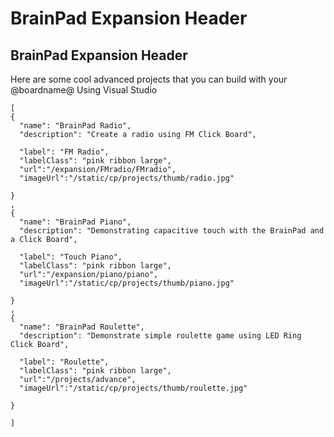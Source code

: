 # BrainPad Expansion Header

## BrainPad Expansion Header

Here are some cool advanced projects that you can build with your @boardname@ Using Visual Studio

```codecard
[
{
  "name": "BrainPad Radio",
  "description": "Create a radio using FM Click Board",
  
  "label": "FM Radio",
  "labelClass": "pink ribbon large",
  "url":"/expansion/FMradio/FMradio",
  "imageUrl":"/static/cp/projects/thumb/radio.jpg"
  
}
,
{
  "name": "BrainPad Piano",
  "description": "Demonstrating capacitive touch with the BrainPad and a Click Board",
  
  "label": "Touch Piano",
  "labelClass": "pink ribbon large",
  "url":"/expansion/piano/piano",
  "imageUrl":"/static/cp/projects/thumb/piano.jpg"
  
}
,
{
  "name": "BrainPad Roulette",
  "description": "Demonstrate simple roulette game using LED Ring Click Board",
  
  "label": "Roulette",
  "labelClass": "pink ribbon large",
  "url":"/projects/advance",
  "imageUrl":"/static/cp/projects/thumb/roulette.jpg"
  
}

]
```
